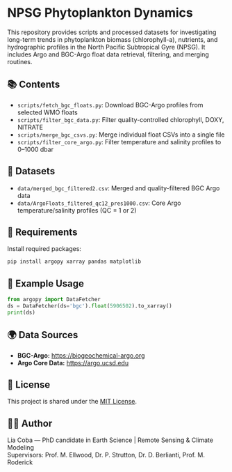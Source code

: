 # NPSG Phytoplankton Dynamics

This repository provides scripts and processed datasets for investigating long-term trends in phytoplankton biomass (chlorophyll-a), nutrients, and hydrographic profiles in the North Pacific Subtropical Gyre (NPSG). It includes Argo and BGC-Argo float data retrieval, filtering, and merging routines.

## 📚 Contents

- `scripts/fetch_bgc_floats.py`: Download BGC-Argo profiles from selected WMO floats
- `scripts/filter_bgc_data.py`: Filter quality-controlled chlorophyll, DOXY, NITRATE
- `scripts/merge_bgc_csvs.py`: Merge individual float CSVs into a single file
- `scripts/filter_core_argo.py`: Filter temperature and salinity profiles to 0–1000 dbar

## 📁 Datasets

- `data/merged_bgc_filtered2.csv`: Merged and quality-filtered BGC Argo data
- `data/ArgoFloats_filtered_qc12_pres1000.csv`: Core Argo temperature/salinity profiles (QC = 1 or 2)

## 🔧 Requirements

Install required packages:

```bash
pip install argopy xarray pandas matplotlib
```

## 🧪 Example Usage

```python
from argopy import DataFetcher
ds = DataFetcher(ds='bgc').float(5906502).to_xarray()
print(ds)
```

## 🌍 Data Sources

- **BGC-Argo:** https://biogeochemical-argo.org
- **Argo Core Data:** https://argo.ucsd.edu

## 📄 License

This project is shared under the [MIT License](LICENSE).

## 👩‍🔬 Author

Lia Coba — PhD candidate in Earth Science | Remote Sensing & Climate Modeling  
Supervisors: Prof. M. Ellwood, Dr. P. Strutton, Dr. D. Berlianti, Prof. M. Roderick
